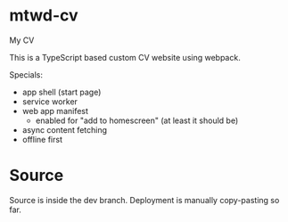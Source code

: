 # mtwd-cv
My CV


This is a TypeScript based custom CV website using webpack.

Specials:
 - app shell (start page)
 - service worker
 - web app manifest
   - enabled for "add to homescreen" (at least it should be)
 - async content fetching 
 - offline first
 
 # Source
 Source is inside the dev branch.
 Deployment is manually copy-pasting so far.
